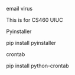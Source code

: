 email virus

This is for CS460 UIUC


Pyinstaller

pip install pyinstaller

crontab
	
pip install python-crontab
